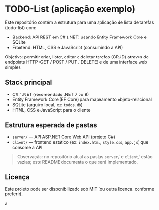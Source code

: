 # TODO-List (aplicação exemplo)

Este repositório contém a estrutura para uma aplicação de lista de tarefas (todo-list) com:

- Backend: API REST em C# (.NET) usando Entity Framework Core e SQLite
- Frontend: HTML, CSS e JavaScript (consumindo a API)

Objetivo: permitir criar, listar, editar e deletar tarefas (CRUD) através de endpoints HTTP (GET / POST / PUT / DELETE) e de uma interface web simples.

## Stack principal

- C# / .NET (recomendado .NET 7 ou 8)
- Entity Framework Core (EF Core) para mapeamento objeto-relacional
- SQLite (arquivo local, ex: `todos.db`)
- HTML, CSS e JavaScript para o cliente

## Estrutura esperada de pastas

- `server/` — API ASP.NET Core Web API (projeto C#)
- `client/` — frontend estático (ex: `index.html`, `style.css`, `app.js`) que consome a API

> Observação: no repositório atual as pastas `server/` e `client/` estão vazias; este README documenta o que será implementado.

## Licença

Este projeto pode ser disponibilizado sob MIT (ou outra licença, conforme preferir).

a